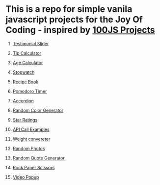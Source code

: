 


# This is a repo for simple vanila javascript projects for the Joy Of Coding - inspired by [100JS Projects](https://www.100jsprojects.com/projects)

1) [Testimonial Slider](https://github.com/vasanthgx/simple-js-projects/tree/main/projects/testimonial-slider)

2) [Tip Calculator](https://github.com/vasanthgx/simple-js-projects/tree/main/projects/tip-calculator)

3) [Age Calculator](https://github.com/vasanthgx/simple-js-projects/tree/main/projects/age-calculator)

4) [Stopwatch](https://github.com/vasanthgx/simple-js-projects/tree/main/projects/stopwatch)

5) [Recipe Book](https://github.com/vasanthgx/simple-js-projects/tree/main/projects/recipe-book)

6) [Pomodoro Timer](https://github.com/vasanthgx/simple-js-projects/tree/main/projects/pomodoro-timer)

7) [Accordion](https://github.com/vasanthgx/simple-js-projects/tree/main/projects/accordion)

8) [Random Color Generator](https://github.com/vasanthgx/simple-js-projects/tree/main/projects/random-color-generator)

9) [Star Ratings](https://github.com/vasanthgx/simple-js-projects/tree/main/projects/star-rating)

10) [API Call Examples](https://github.com/vasanthgx/simple-js-projects/tree/main/projects/api-call)

11) [Weight convereter](https://github.com/vasanthgx/simple-js-projects/tree/main/projects/weight-converter)

12) [Random Photos](https://github.com/vasanthgx/simple-js-projects/tree/main/projects/random-photos)

13) [Random Quote Generator](https://github.com/vasanthgx/simple-js-projects/tree/main/projects/random-quote-generator)
14) [Rock Paper Scissors](https://github.com/vasanthgx/simple-js-projects/tree/main/projects/rock-paper-scissors)
15) [Video Popup](https://github.com/vasanthgx/simple-js-projects/tree/main/projects/video-popup)







